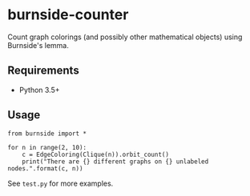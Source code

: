 burnside-counter
================

Count graph colorings (and possibly other mathematical objects) using Burnside's lemma.


Requirements
------------

* Python 3.5+


Usage
-----

```
from burnside import *

for n in range(2, 10):
    c = EdgeColoring(Clique(n)).orbit_count()
    print("There are {} different graphs on {} unlabeled nodes.".format(c, n))
```

See ``test.py`` for more examples.
